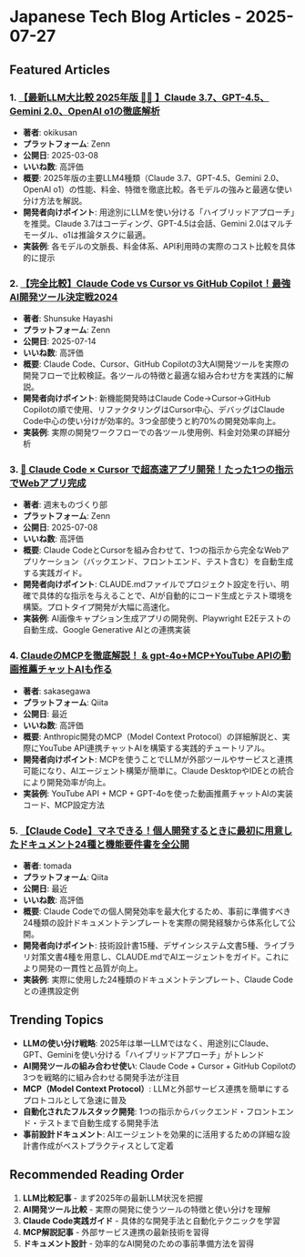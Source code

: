 # Japanese Tech Blog Articles - 2025-07-27

## Featured Articles

### 1. [【最新LLM大比較 2025年版 🤖✨ 】Claude 3.7、GPT-4.5、Gemini 2.0、OpenAI o1の徹底解析](https://zenn.dev/okikusan/articles/bb577be51af23a)
- **著者**: okikusan
- **プラットフォーム**: Zenn
- **公開日**: 2025-03-08
- **いいね数**: 高評価
- **概要**: 2025年版の主要LLM4種類（Claude 3.7、GPT-4.5、Gemini 2.0、OpenAI o1）の性能、料金、特徴を徹底比較。各モデルの強みと最適な使い分け方法を解説。
- **開発者向けポイント**: 用途別にLLMを使い分ける「ハイブリッドアプローチ」を推奨。Claude 3.7はコーディング、GPT-4.5は会話、Gemini 2.0はマルチモーダル、o1は推論タスクに最適。
- **実装例**: 各モデルの文脈長、料金体系、API利用時の実際のコスト比較を具体的に提示

### 2. [【完全比較】Claude Code vs Cursor vs GitHub Copilot！最強AI開発ツール決定戦2024](https://zenn.dev/adalocamp/articles/ai-tools-comparison-2024)
- **著者**: Shunsuke Hayashi  
- **プラットフォーム**: Zenn
- **公開日**: 2025-07-14
- **いいね数**: 高評価
- **概要**: Claude Code、Cursor、GitHub Copilotの3大AI開発ツールを実際の開発フローで比較検証。各ツールの特徴と最適な組み合わせ方を実践的に解説。
- **開発者向けポイント**: 新機能開発時はClaude Code→Cursor→GitHub Copilotの順で使用、リファクタリングはCursor中心、デバッグはClaude Code中心の使い分けが効率的。3つ全部使うと約70%の開発効率向上。
- **実装例**: 実際の開発ワークフローでの各ツール使用例、料金対効果の詳細分析

### 3. [🚀 Claude Code × Cursor で超高速アプリ開発！たった1つの指示でWebアプリ完成](https://zenn.dev/helloworld/articles/d2a102316f23fd)
- **著者**: 週末ものづくり部
- **プラットフォーム**: Zenn  
- **公開日**: 2025-07-08
- **いいね数**: 高評価
- **概要**: Claude CodeとCursorを組み合わせて、1つの指示から完全なWebアプリケーション（バックエンド、フロントエンド、テスト含む）を自動生成する実践ガイド。
- **開発者向けポイント**: CLAUDE.mdファイルでプロジェクト設定を行い、明確で具体的な指示を与えることで、AIが自動的にコード生成とテスト環境を構築。プロトタイプ開発が大幅に高速化。
- **実装例**: AI画像キャプション生成アプリの開発例、Playwright E2Eテストの自動生成、Google Generative AIとの連携実装

### 4. [ClaudeのMCPを徹底解説！ & gpt-4o+MCP+YouTube APIの動画推薦チャットAIも作る](https://qiita.com/sakasegawa/items/b091ad9931cea378099b)
- **著者**: sakasegawa
- **プラットフォーム**: Qiita
- **公開日**: 最近
- **いいね数**: 高評価  
- **概要**: Anthropic開発のMCP（Model Context Protocol）の詳細解説と、実際にYouTube API連携チャットAIを構築する実践的チュートリアル。
- **開発者向けポイント**: MCPを使うことでLLMが外部ツールやサービスと連携可能になり、AIエージェント構築が簡単に。Claude DesktopやIDEとの統合により開発効率が向上。
- **実装例**: YouTube API + MCP + GPT-4oを使った動画推薦チャットAIの実装コード、MCP設定方法

### 5. [【Claude Code】マネできる！個人開発するときに最初に用意したドキュメント24種と機能要件書を全公開](https://qiita.com/tomada/items/e27292b65f723c4633d9)
- **著者**: tomada
- **プラットフォーム**: Qiita  
- **公開日**: 最近
- **いいね数**: 高評価
- **概要**: Claude Codeでの個人開発効率を最大化するため、事前に準備すべき24種類の設計ドキュメントテンプレートを実際の開発経験から体系化して公開。
- **開発者向けポイント**: 技術設計書15種、デザインシステム文書5種、ライブラリ対策文書4種を用意し、CLAUDE.mdでAIエージェントをガイド。これにより開発の一貫性と品質が向上。
- **実装例**: 実際に使用した24種類のドキュメントテンプレート、Claude Codeとの連携設定例

## Trending Topics
- **LLMの使い分け戦略**: 2025年は単一LLMではなく、用途別にClaude、GPT、Geminiを使い分ける「ハイブリッドアプローチ」がトレンド
- **AI開発ツールの組み合わせ使い**: Claude Code + Cursor + GitHub Copilotの3つを戦略的に組み合わせる開発手法が注目
- **MCP（Model Context Protocol）**: LLMと外部サービス連携を簡単にするプロトコルとして急速に普及
- **自動化されたフルスタック開発**: 1つの指示からバックエンド・フロントエンド・テストまで自動生成する開発手法
- **事前設計ドキュメント**: AIエージェントを効果的に活用するための詳細な設計書作成がベストプラクティスとして定着

## Recommended Reading Order
1. **LLM比較記事** - まず2025年の最新LLM状況を把握
2. **AI開発ツール比較** - 実際の開発に使うツールの特徴と使い分けを理解  
3. **Claude Code実践ガイド** - 具体的な開発手法と自動化テクニックを学習
4. **MCP解説記事** - 外部サービス連携の最新技術を習得
5. **ドキュメント設計** - 効率的なAI開発のための事前準備方法を習得